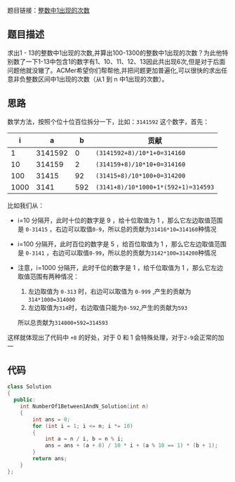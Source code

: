 题目链接：[整数中1出现的次数](https://www.nowcoder.com/practice/bd7f978302044eee894445e244c7eee6?tpId=13&tqId=11184&rp=2&ru=%2Fta%2Fcoding-interviews&qru=%2Fta%2Fcoding-interviews%2Fquestion-ranking&tPage=2)

## 题目描述

求出1 - 13的整数中1出现的次数,并算出100-1300的整数中1出现的次数？为此他特别数了一下1-13中包含1的数字有1、10、11、12、13因此共出现6次,但是对于后面问题他就没辙了。ACMer希望你们帮帮他,并把问题更加普遍化,可以很快的求出任意非负整数区间中1出现的次数（从1 到 n 中1出现的次数）。

## 思路

数学方法，按照个位十位百位拆分一下，比如：`3141592` 这个数字，首先：

| i    | a       | b    | 贡献                                |
| ---- | ------- | ---- | ----------------------------------- |
| 1    | 3141592 | 0    | `(3141592+8)/10*1+0=314160`         |
| 10   | 314159  | 2    | `(314159+8)/10*10+0=314160`         |
| 100  | 31415   | 92   | `(31415+8)/10*100+0=314200`         |
| 1000 | 3141    | 592  | `(3141+8)/10*1000+1*(592+1)=314593` |

比如我们从：

- i=10 分隔开，此时十位的数字是 9 ，给十位取值为 1 ，那么它左边取值范围是 `0-31415` ，右边可以取值`0-9`，所以总的贡献为`31416*10=314160`种情况

- i=100 分隔开，此时百位的数字是 5 ，给百位取值为 1 ，那么它左边取值范围是 `0-3141` ，右边可以取值`0-99`，所以总的贡献为`3142*100=314200`种情况

- 注意，i=1000 分隔开，此时千位的数字是 1 ，给千位取值为 1 ，那么它左边取值范围有两种情况：

  1. 左边取值为 `0-313` 时，右边可以取值为 `0-999` ,产生的贡献为`314*1000=314000`
  2. 左边取值为`314`时，右边取值只能为`0-592`,产生的贡献为`593`

  所以总贡献为`314000+592=314593`

这样就体现出了代码中 `+8` 的好处，对于 0 和 1 会特殊处理，对于`2-9`会正常的加一

## 代码

```cpp
class Solution
{
  public:
    int NumberOf1Between1AndN_Solution(int n)
    {
        int ans = 0;
        for (int i = 1; i <= n; i *= 10)
        {
            int a = n / i, b = n % i;
            ans = ans + (a + 8) / 10 * i + (a % 10 == 1) * (b + 1);
        }
        return ans;
    }
};
```

